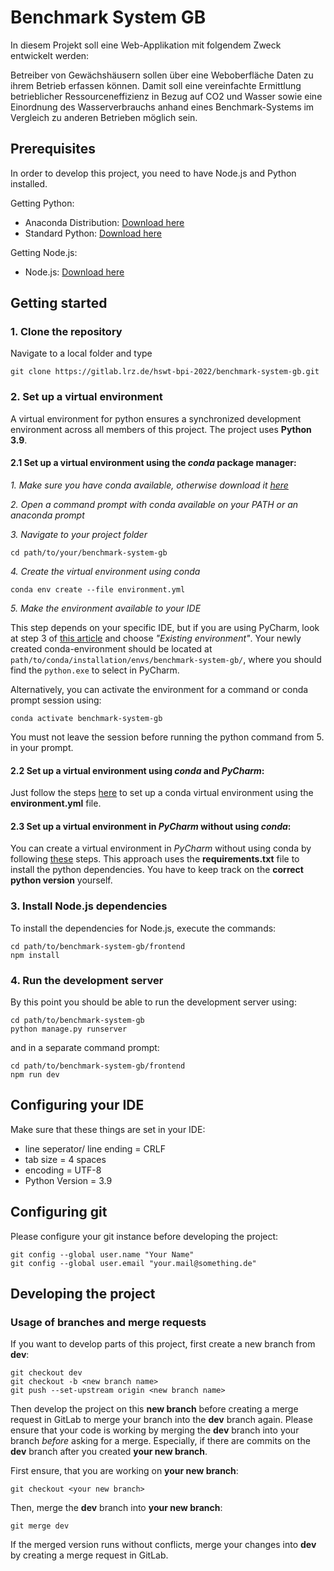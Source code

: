 # Benchmark System GB

In diesem Projekt soll eine Web-Applikation mit folgendem Zweck entwickelt werden:

Betreiber von Gewächshäusern sollen über eine Weboberfläche Daten zu ihrem Betrieb erfassen können. 
Damit soll eine vereinfachte Ermittlung betrieblicher Ressourceneffizienz in Bezug auf CO2 und Wasser 
sowie eine Einordnung des Wasserverbrauchs anhand eines Benchmark-Systems im Vergleich zu anderen Betrieben möglich sein.

## Prerequisites
In order to develop this project, you need to have Node.js and Python installed.

Getting Python:

- Anaconda Distribution: [Download here](https://docs.anaconda.com/anaconda/install/)
- Standard Python: [Download here](https://www.python.org/downloads/)

Getting Node.js:

- Node.js: [Download here](https://nodejs.org/en/download/)


## Getting started

### 1. Clone the repository

Navigate to a local folder and type

``` 
git clone https://gitlab.lrz.de/hswt-bpi-2022/benchmark-system-gb.git 
```

### 2. Set up a virtual environment

A virtual environment for python ensures a synchronized development environment 
across all members of this project. The project uses **Python 3.9**.

#### 2.1 Set up a virtual environment using the _conda_ package manager:
    
_1. Make sure you have conda available, otherwise download it [here](https://docs.conda.io/projects/conda/en/latest/user-guide/install/download.html)_

_2. Open a command prompt with conda available on your PATH or an anaconda prompt_

_3. Navigate to your project folder_

```
cd path/to/your/benchmark-system-gb
```

_4. Create the virtual environment using conda_

```
conda env create --file environment.yml
```

_5. Make the environment available to your IDE_

This step depends on your specific IDE, but if you are using PyCharm,
look at step 3 of [this article](https://www.jetbrains.com/help/pycharm/conda-support-creating-conda-virtual-environment.html#fd8e0f43)
and choose _"Existing environment"_. Your newly created conda-environment should be
located at ``path/to/conda/installation/envs/benchmark-system-gb/``, where you 
should find the ``python.exe`` to select in PyCharm.

Alternatively, you can activate the environment for a command or conda prompt session using:

```
conda activate benchmark-system-gb
```

You must not leave the session before running the python command from 5. in your prompt.

#### 2.2 Set up a virtual environment using _conda_ and _PyCharm_:

Just follow the steps [here](https://www.jetbrains.com/help/pycharm/conda-support-creating-conda-virtual-environment.html#conda-requirements)
to set up a conda virtual environment using the **environment.yml** file.

#### 2.3 Set up a virtual environment in _PyCharm_ without using _conda_:

You can create a virtual environment in _PyCharm_ without using conda by following [these](https://www.jetbrains.com/help/pycharm/creating-virtual-environment.html#env-requirements) steps.
This approach uses the **requirements.txt** file to install the python dependencies. You have to keep 
track on the **correct python version** yourself.

### 3. Install Node.js dependencies

To install the dependencies for Node.js, execute the commands:

``` 
cd path/to/benchmark-system-gb/frontend
npm install
```

### 4. Run the development server

By this point you should be able to run the development server using:

```
cd path/to/benchmark-system-gb
python manage.py runserver
```

and in a separate command prompt:

```
cd path/to/benchmark-system-gb/frontend
npm run dev
```

## Configuring your IDE

Make sure that these things are set in your IDE:
- line seperator/ line ending = CRLF
- tab size = 4 spaces
- encoding = UTF-8
- Python Version = 3.9

## Configuring git
    
Please configure your git instance before developing the project:

    git config --global user.name "Your Name"
    git config --global user.email "your.mail@something.de"

## Developing the project

### Usage of branches and merge requests

If you want to develop parts of this project, first create a new branch from **dev**:

    git checkout dev
    git checkout -b <new branch name>
    git push --set-upstream origin <new branch name>
    
Then develop the project on this **new branch** before creating a merge request in GitLab to merge your branch
into the **dev** branch again. Please ensure that your code is working by merging the **dev** branch into
your branch _before_ asking for a merge. Especially, if there are commits on the **dev**
branch after you created **your new branch**.

First ensure, that you are working on **your new branch**:

    git checkout <your new branch>

Then, merge the **dev** branch into **your new branch**:

    git merge dev

If the merged version runs without conflicts, merge your changes into
**dev** by creating a merge request in GitLab.
    
